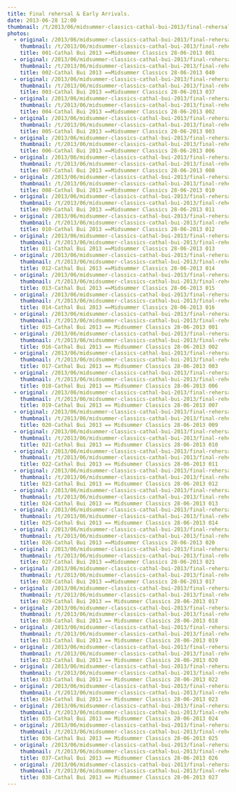 ```yaml
---
title: Final rehersal & Early Arrivals.
date: 2013-06-28 12:00
thumbnail: /t/2013/06/midsummer-classics-cathal-bui-2013/final-rehersal-early-arrivals/001-cathal-bui-2013-midsummer-classics-28-06-2013-001.jpg
photos:
  - original: /2013/06/midsummer-classics-cathal-bui-2013/final-rehersal-early-arrivals/001-cathal-bui-2013-midsummer-classics-28-06-2013-001.jpg
    thumbnail: /t/2013/06/midsummer-classics-cathal-bui-2013/final-rehersal-early-arrivals/001-cathal-bui-2013-midsummer-classics-28-06-2013-001.jpg
    title: 001-Cathal Bui 2013 ==Midsummer Classics 28-06-2013 001
  - original: /2013/06/midsummer-classics-cathal-bui-2013/final-rehersal-early-arrivals/002-cathal-bui-2013-midsummer-classics-28-06-2013-040.jpg
    thumbnail: /t/2013/06/midsummer-classics-cathal-bui-2013/final-rehersal-early-arrivals/002-cathal-bui-2013-midsummer-classics-28-06-2013-040.jpg
    title: 002-Cathal Bui 2013 ==Midsummer Classics 28-06-2013 040
  - original: /2013/06/midsummer-classics-cathal-bui-2013/final-rehersal-early-arrivals/003-cathal-bui-2013-midsummer-classics-28-06-2013-037.jpg
    thumbnail: /t/2013/06/midsummer-classics-cathal-bui-2013/final-rehersal-early-arrivals/003-cathal-bui-2013-midsummer-classics-28-06-2013-037.jpg
    title: 003-Cathal Bui 2013 ==Midsummer Classics 28-06-2013 037
  - original: /2013/06/midsummer-classics-cathal-bui-2013/final-rehersal-early-arrivals/004-cathal-bui-2013-midsummer-classics-28-06-2013-002.jpg
    thumbnail: /t/2013/06/midsummer-classics-cathal-bui-2013/final-rehersal-early-arrivals/004-cathal-bui-2013-midsummer-classics-28-06-2013-002.jpg
    title: 004-Cathal Bui 2013 ==Midsummer Classics 28-06-2013 002
  - original: /2013/06/midsummer-classics-cathal-bui-2013/final-rehersal-early-arrivals/005-cathal-bui-2013-midsummer-classics-28-06-2013-003.jpg
    thumbnail: /t/2013/06/midsummer-classics-cathal-bui-2013/final-rehersal-early-arrivals/005-cathal-bui-2013-midsummer-classics-28-06-2013-003.jpg
    title: 005-Cathal Bui 2013 ==Midsummer Classics 28-06-2013 003
  - original: /2013/06/midsummer-classics-cathal-bui-2013/final-rehersal-early-arrivals/006-cathal-bui-2013-midsummer-classics-28-06-2013-006.jpg
    thumbnail: /t/2013/06/midsummer-classics-cathal-bui-2013/final-rehersal-early-arrivals/006-cathal-bui-2013-midsummer-classics-28-06-2013-006.jpg
    title: 006-Cathal Bui 2013 ==Midsummer Classics 28-06-2013 006
  - original: /2013/06/midsummer-classics-cathal-bui-2013/final-rehersal-early-arrivals/007-cathal-bui-2013-midsummer-classics-28-06-2013-008.jpg
    thumbnail: /t/2013/06/midsummer-classics-cathal-bui-2013/final-rehersal-early-arrivals/007-cathal-bui-2013-midsummer-classics-28-06-2013-008.jpg
    title: 007-Cathal Bui 2013 ==Midsummer Classics 28-06-2013 008
  - original: /2013/06/midsummer-classics-cathal-bui-2013/final-rehersal-early-arrivals/008-cathal-bui-2013-midsummer-classics-28-06-2013-010.jpg
    thumbnail: /t/2013/06/midsummer-classics-cathal-bui-2013/final-rehersal-early-arrivals/008-cathal-bui-2013-midsummer-classics-28-06-2013-010.jpg
    title: 008-Cathal Bui 2013 ==Midsummer Classics 28-06-2013 010
  - original: /2013/06/midsummer-classics-cathal-bui-2013/final-rehersal-early-arrivals/009-cathal-bui-2013-midsummer-classics-28-06-2013-011.jpg
    thumbnail: /t/2013/06/midsummer-classics-cathal-bui-2013/final-rehersal-early-arrivals/009-cathal-bui-2013-midsummer-classics-28-06-2013-011.jpg
    title: 009-Cathal Bui 2013 ==Midsummer Classics 28-06-2013 011
  - original: /2013/06/midsummer-classics-cathal-bui-2013/final-rehersal-early-arrivals/010-cathal-bui-2013-midsummer-classics-28-06-2013-012.jpg
    thumbnail: /t/2013/06/midsummer-classics-cathal-bui-2013/final-rehersal-early-arrivals/010-cathal-bui-2013-midsummer-classics-28-06-2013-012.jpg
    title: 010-Cathal Bui 2013 ==Midsummer Classics 28-06-2013 012
  - original: /2013/06/midsummer-classics-cathal-bui-2013/final-rehersal-early-arrivals/011-cathal-bui-2013-midsummer-classics-28-06-2013-013.jpg
    thumbnail: /t/2013/06/midsummer-classics-cathal-bui-2013/final-rehersal-early-arrivals/011-cathal-bui-2013-midsummer-classics-28-06-2013-013.jpg
    title: 011-Cathal Bui 2013 ==Midsummer Classics 28-06-2013 013
  - original: /2013/06/midsummer-classics-cathal-bui-2013/final-rehersal-early-arrivals/012-cathal-bui-2013-midsummer-classics-28-06-2013-014.jpg
    thumbnail: /t/2013/06/midsummer-classics-cathal-bui-2013/final-rehersal-early-arrivals/012-cathal-bui-2013-midsummer-classics-28-06-2013-014.jpg
    title: 012-Cathal Bui 2013 ==Midsummer Classics 28-06-2013 014
  - original: /2013/06/midsummer-classics-cathal-bui-2013/final-rehersal-early-arrivals/013-cathal-bui-2013-midsummer-classics-28-06-2013-015.jpg
    thumbnail: /t/2013/06/midsummer-classics-cathal-bui-2013/final-rehersal-early-arrivals/013-cathal-bui-2013-midsummer-classics-28-06-2013-015.jpg
    title: 013-Cathal Bui 2013 ==Midsummer Classics 28-06-2013 015
  - original: /2013/06/midsummer-classics-cathal-bui-2013/final-rehersal-early-arrivals/014-cathal-bui-2013-midsummer-classics-28-06-2013-016.jpg
    thumbnail: /t/2013/06/midsummer-classics-cathal-bui-2013/final-rehersal-early-arrivals/014-cathal-bui-2013-midsummer-classics-28-06-2013-016.jpg
    title: 014-Cathal Bui 2013 ==Midsummer Classics 28-06-2013 016
  - original: /2013/06/midsummer-classics-cathal-bui-2013/final-rehersal-early-arrivals/015-cathal-bui-2013-midsummer-classics-28-06-2013-001.jpg
    thumbnail: /t/2013/06/midsummer-classics-cathal-bui-2013/final-rehersal-early-arrivals/015-cathal-bui-2013-midsummer-classics-28-06-2013-001.jpg
    title: 015-Cathal Bui 2013 == Midsummer Classics 28-06-2013 001
  - original: /2013/06/midsummer-classics-cathal-bui-2013/final-rehersal-early-arrivals/016-cathal-bui-2013-midsummer-classics-28-06-2013-002.jpg
    thumbnail: /t/2013/06/midsummer-classics-cathal-bui-2013/final-rehersal-early-arrivals/016-cathal-bui-2013-midsummer-classics-28-06-2013-002.jpg
    title: 016-Cathal Bui 2013 == Midsummer Classics 28-06-2013 002
  - original: /2013/06/midsummer-classics-cathal-bui-2013/final-rehersal-early-arrivals/017-cathal-bui-2013-midsummer-classics-28-06-2013-003.jpg
    thumbnail: /t/2013/06/midsummer-classics-cathal-bui-2013/final-rehersal-early-arrivals/017-cathal-bui-2013-midsummer-classics-28-06-2013-003.jpg
    title: 017-Cathal Bui 2013 == Midsummer Classics 28-06-2013 003
  - original: /2013/06/midsummer-classics-cathal-bui-2013/final-rehersal-early-arrivals/018-cathal-bui-2013-midsummer-classics-28-06-2013-006.jpg
    thumbnail: /t/2013/06/midsummer-classics-cathal-bui-2013/final-rehersal-early-arrivals/018-cathal-bui-2013-midsummer-classics-28-06-2013-006.jpg
    title: 018-Cathal Bui 2013 == Midsummer Classics 28-06-2013 006
  - original: /2013/06/midsummer-classics-cathal-bui-2013/final-rehersal-early-arrivals/019-cathal-bui-2013-midsummer-classics-28-06-2013-007.jpg
    thumbnail: /t/2013/06/midsummer-classics-cathal-bui-2013/final-rehersal-early-arrivals/019-cathal-bui-2013-midsummer-classics-28-06-2013-007.jpg
    title: 019-Cathal Bui 2013 == Midsummer Classics 28-06-2013 007
  - original: /2013/06/midsummer-classics-cathal-bui-2013/final-rehersal-early-arrivals/020-cathal-bui-2013-midsummer-classics-28-06-2013-009.jpg
    thumbnail: /t/2013/06/midsummer-classics-cathal-bui-2013/final-rehersal-early-arrivals/020-cathal-bui-2013-midsummer-classics-28-06-2013-009.jpg
    title: 020-Cathal Bui 2013 == Midsummer Classics 28-06-2013 009
  - original: /2013/06/midsummer-classics-cathal-bui-2013/final-rehersal-early-arrivals/021-cathal-bui-2013-midsummer-classics-28-06-2013-010.jpg
    thumbnail: /t/2013/06/midsummer-classics-cathal-bui-2013/final-rehersal-early-arrivals/021-cathal-bui-2013-midsummer-classics-28-06-2013-010.jpg
    title: 021-Cathal Bui 2013 == Midsummer Classics 28-06-2013 010
  - original: /2013/06/midsummer-classics-cathal-bui-2013/final-rehersal-early-arrivals/022-cathal-bui-2013-midsummer-classics-28-06-2013-011.jpg
    thumbnail: /t/2013/06/midsummer-classics-cathal-bui-2013/final-rehersal-early-arrivals/022-cathal-bui-2013-midsummer-classics-28-06-2013-011.jpg
    title: 022-Cathal Bui 2013 == Midsummer Classics 28-06-2013 011
  - original: /2013/06/midsummer-classics-cathal-bui-2013/final-rehersal-early-arrivals/023-cathal-bui-2013-midsummer-classics-28-06-2013-012.jpg
    thumbnail: /t/2013/06/midsummer-classics-cathal-bui-2013/final-rehersal-early-arrivals/023-cathal-bui-2013-midsummer-classics-28-06-2013-012.jpg
    title: 023-Cathal Bui 2013 == Midsummer Classics 28-06-2013 012
  - original: /2013/06/midsummer-classics-cathal-bui-2013/final-rehersal-early-arrivals/024-cathal-bui-2013-midsummer-classics-28-06-2013-013.jpg
    thumbnail: /t/2013/06/midsummer-classics-cathal-bui-2013/final-rehersal-early-arrivals/024-cathal-bui-2013-midsummer-classics-28-06-2013-013.jpg
    title: 024-Cathal Bui 2013 == Midsummer Classics 28-06-2013 013
  - original: /2013/06/midsummer-classics-cathal-bui-2013/final-rehersal-early-arrivals/025-cathal-bui-2013-midsummer-classics-28-06-2013-014.jpg
    thumbnail: /t/2013/06/midsummer-classics-cathal-bui-2013/final-rehersal-early-arrivals/025-cathal-bui-2013-midsummer-classics-28-06-2013-014.jpg
    title: 025-Cathal Bui 2013 == Midsummer Classics 28-06-2013 014
  - original: /2013/06/midsummer-classics-cathal-bui-2013/final-rehersal-early-arrivals/026-cathal-bui-2013-midsummer-classics-28-06-2013-020.jpg
    thumbnail: /t/2013/06/midsummer-classics-cathal-bui-2013/final-rehersal-early-arrivals/026-cathal-bui-2013-midsummer-classics-28-06-2013-020.jpg
    title: 026-Cathal Bui 2013 ==Midsummer Classics 28-06-2013 020
  - original: /2013/06/midsummer-classics-cathal-bui-2013/final-rehersal-early-arrivals/027-cathal-bui-2013-midsummer-classics-28-06-2013-021.jpg
    thumbnail: /t/2013/06/midsummer-classics-cathal-bui-2013/final-rehersal-early-arrivals/027-cathal-bui-2013-midsummer-classics-28-06-2013-021.jpg
    title: 027-Cathal Bui 2013 ==Midsummer Classics 28-06-2013 021
  - original: /2013/06/midsummer-classics-cathal-bui-2013/final-rehersal-early-arrivals/028-cathal-bui-2013-midsummer-classics-28-06-2013-017.jpg
    thumbnail: /t/2013/06/midsummer-classics-cathal-bui-2013/final-rehersal-early-arrivals/028-cathal-bui-2013-midsummer-classics-28-06-2013-017.jpg
    title: 028-Cathal Bui 2013 ==Midsummer Classics 28-06-2013 017
  - original: /2013/06/midsummer-classics-cathal-bui-2013/final-rehersal-early-arrivals/029-cathal-bui-2013-midsummer-classics-28-06-2013-017.jpg
    thumbnail: /t/2013/06/midsummer-classics-cathal-bui-2013/final-rehersal-early-arrivals/029-cathal-bui-2013-midsummer-classics-28-06-2013-017.jpg
    title: 029-Cathal Bui 2013 == Midsummer Classics 28-06-2013 017
  - original: /2013/06/midsummer-classics-cathal-bui-2013/final-rehersal-early-arrivals/030-cathal-bui-2013-midsummer-classics-28-06-2013-018.jpg
    thumbnail: /t/2013/06/midsummer-classics-cathal-bui-2013/final-rehersal-early-arrivals/030-cathal-bui-2013-midsummer-classics-28-06-2013-018.jpg
    title: 030-Cathal Bui 2013 == Midsummer Classics 28-06-2013 018
  - original: /2013/06/midsummer-classics-cathal-bui-2013/final-rehersal-early-arrivals/031-cathal-bui-2013-midsummer-classics-28-06-2013-019.jpg
    thumbnail: /t/2013/06/midsummer-classics-cathal-bui-2013/final-rehersal-early-arrivals/031-cathal-bui-2013-midsummer-classics-28-06-2013-019.jpg
    title: 031-Cathal Bui 2013 == Midsummer Classics 28-06-2013 019
  - original: /2013/06/midsummer-classics-cathal-bui-2013/final-rehersal-early-arrivals/032-cathal-bui-2013-midsummer-classics-28-06-2013-020.jpg
    thumbnail: /t/2013/06/midsummer-classics-cathal-bui-2013/final-rehersal-early-arrivals/032-cathal-bui-2013-midsummer-classics-28-06-2013-020.jpg
    title: 032-Cathal Bui 2013 == Midsummer Classics 28-06-2013 020
  - original: /2013/06/midsummer-classics-cathal-bui-2013/final-rehersal-early-arrivals/033-cathal-bui-2013-midsummer-classics-28-06-2013-022.jpg
    thumbnail: /t/2013/06/midsummer-classics-cathal-bui-2013/final-rehersal-early-arrivals/033-cathal-bui-2013-midsummer-classics-28-06-2013-022.jpg
    title: 033-Cathal Bui 2013 == Midsummer Classics 28-06-2013 022
  - original: /2013/06/midsummer-classics-cathal-bui-2013/final-rehersal-early-arrivals/034-cathal-bui-2013-midsummer-classics-28-06-2013-023.jpg
    thumbnail: /t/2013/06/midsummer-classics-cathal-bui-2013/final-rehersal-early-arrivals/034-cathal-bui-2013-midsummer-classics-28-06-2013-023.jpg
    title: 034-Cathal Bui 2013 == Midsummer Classics 28-06-2013 023
  - original: /2013/06/midsummer-classics-cathal-bui-2013/final-rehersal-early-arrivals/035-cathal-bui-2013-midsummer-classics-28-06-2013-024.jpg
    thumbnail: /t/2013/06/midsummer-classics-cathal-bui-2013/final-rehersal-early-arrivals/035-cathal-bui-2013-midsummer-classics-28-06-2013-024.jpg
    title: 035-Cathal Bui 2013 == Midsummer Classics 28-06-2013 024
  - original: /2013/06/midsummer-classics-cathal-bui-2013/final-rehersal-early-arrivals/036-cathal-bui-2013-midsummer-classics-28-06-2013-025.jpg
    thumbnail: /t/2013/06/midsummer-classics-cathal-bui-2013/final-rehersal-early-arrivals/036-cathal-bui-2013-midsummer-classics-28-06-2013-025.jpg
    title: 036-Cathal Bui 2013 == Midsummer Classics 28-06-2013 025
  - original: /2013/06/midsummer-classics-cathal-bui-2013/final-rehersal-early-arrivals/037-cathal-bui-2013-midsummer-classics-28-06-2013-026.jpg
    thumbnail: /t/2013/06/midsummer-classics-cathal-bui-2013/final-rehersal-early-arrivals/037-cathal-bui-2013-midsummer-classics-28-06-2013-026.jpg
    title: 037-Cathal Bui 2013 == Midsummer Classics 28-06-2013 026
  - original: /2013/06/midsummer-classics-cathal-bui-2013/final-rehersal-early-arrivals/038-cathal-bui-2013-midsummer-classics-28-06-2013-027.jpg
    thumbnail: /t/2013/06/midsummer-classics-cathal-bui-2013/final-rehersal-early-arrivals/038-cathal-bui-2013-midsummer-classics-28-06-2013-027.jpg
    title: 038-Cathal Bui 2013 == Midsummer Classics 28-06-2013 027
---
```


